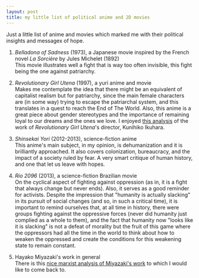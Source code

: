 ```yaml
---
layout: post
title: my little list of political anime and 2D movies
---
```



Just a little list of anime and movies which marked me with their political insights and messagex of hope.

 1. *Belladona of Sadness* (1973), a Japanese movie inspired by the French novel _La Sorcière_ by Jules Michelet (1892)  
 This movie illustrates well a fight that is way too often invisible, this fight being the one against patriarchy.  
 
 2. *Revolutionary Girl Utena* (1997), a yuri anime and movie  
 Makes me contemplate the idea that there might be an equivalent of capitalist realism but for patriarchy, since the main female characters are (in some way) trying to escape the patriarchal system, and this translates in a quest to reach the End of The World. Also, this anime is a great piece about gender stereotypes and the importance of remaining loyal to our dreams and the ones we love.  I enjoyed [this analysis](https://www.youtube.com/watch?v=dNNJ80N1Aoc&t=6304s&ab_channel=Zeria) of the work of *Revolutionary Girl Utena*'s director, Kunihiko Ikuhara.  
 
 3. *Shinsekai Yori* (2012-2013), science-fiction anime  
 This anime's main subject, in my opinion, is dehumanization and it is brilliantly approached. It also covers colonization, bureaucracy, and the impact of a society ruled by fear.  A very smart critique of human history, and one that let us leave with hopes.  
 
 4. *Rio 2096* (2013), a science-fiction Brazilian movie  
On the cyclical aspect of fighting against oppression (as in, it is a fight that always change but never ends).  Also, it serves as a good reminder for activists. Despite the impression that "humanity is actually slacking" in its pursuit of social changes (and so, in such a critical time), it is important to remind ourselves that, at all time in history, there were groups fighting against the oppressive forces (never did humanity just complied as a whole to them), and the fact that humanity now "looks like it is slacking" is not a defeat of morality but the fruit of this game where the oppressors had all the time in the world to think about how to weaken the oppressed and create the conditions for this weakening state to remain constant.  

 5. Hayako Miyazaki's work in general  
There is this [nice marxist analysis of Miyazaki's work](https://www.youtube.com/watch?v=UMXN6B-tqZM&t=1471s&ab_channel=Zeria) to which I would like to come back to.


 
